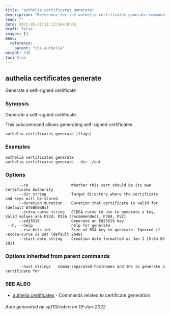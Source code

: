 ```yaml
---
title: "authelia certificates generate"
description: "Reference for the authelia certificates generate command."
lead: ""
date: 2022-05-31T11:13:56+10:00
draft: false
images: []
menu:
  reference:
    parent: "cli-authelia"
weight: 330
toc: true
---
```


## authelia certificates generate

Generate a self-signed certificate

### Synopsis

Generate a self-signed certificate.

This subcommand allows generating self-signed certificates.

```
authelia certificates generate [flags]
```

### Examples

```
authelia certificates generate
authelia certificates generate --dir ./out
```

### Options

```
      --ca                   Whether this cert should be its own Certificate Authority
      --dir string           Target directory where the certificate and keys will be stored
      --duration duration    Duration that certificate is valid for (default 8760h0m0s)
      --ecdsa-curve string   ECDSA curve to use to generate a key. Valid values are P224, P256 (recommended), P384, P521
      --ed25519              Generate an Ed25519 key
  -h, --help                 help for generate
      --rsa-bits int         Size of RSA key to generate. Ignored if --ecdsa-curve is set (default 2048)
      --start-date string    Creation date formatted as Jan 1 15:04:05 2011
```

### Options inherited from parent commands

```
      --host strings   Comma-separated hostnames and IPs to generate a certificate for
```

### SEE ALSO

* [authelia certificates](authelia_certificates.md)	 - Commands related to certificate generation

###### Auto generated by spf13/cobra on 13-Jun-2022
